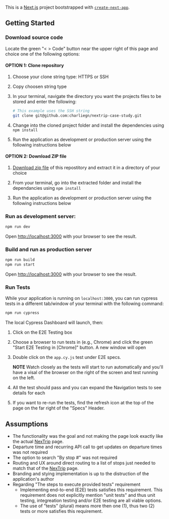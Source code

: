 This is a [Next.js](https://nextjs.org/) project bootstrapped with [`create-next-app`](https://github.com/vercel/next.js/tree/canary/packages/create-next-app).

## Getting Started

### Download source code

Locate the green "< > Code" button near the upper right of this page and choice one of the following options:
#### OPTION 1: Clone repository

1. Choose your clone string type: HTTPS or SSH

2. Copy choosen string type

3. In your terminal, navigate the directory you want the projects files to be stored and enter the following:

    ```bash
    # This example uses the SSH string
    git clone git@github.com:charliegn/nextrip-case-study.git
    ```

4. Change into the cloned project folder and install the dependencies using `npm install`

5. Run the application as development or production server using the following instructions below

#### OPTION 2: Download ZIP file

1. [Download zip file](https://github.com/charliegn/nextrip-case-study/archive/refs/heads/main.zip) of this repostitory and extract it in a directory of your choice

2. From your terminal, go into the extracted folder and install the dependancies using `npm install`

3. Run the application as development or production server using the following instructions below

### Run as development server:

```bash
npm run dev
```

Open [http://localhost:3000](http://localhost:3000) with your browser to see the result.

### Build and run as production server

```bash
npm run build
npm run start
```

Open [http://localhost:3000](http://localhost:3000) with your browser to see the result.

### Run Tests
While your application is running on `localhost:3000`, you can run cypress tests in a different tab/window of your terminal with the following command:
```bash
npm run cypress
```

The local Cypress Dashboard will launch, then:
1. Click on the E2E Testing box

2. Choose a browser to run tests in (e.g., Chrome) and click the green "Start E2E Testing in [Chrome]" button. A new window will open

3. Double click on the `app.cy.js` test under E2E specs.

   **NOTE** Watch closely as the tests will start to run automatically and you'll have a visal of the browser on the right of the screen and test running on the left.

4. All the test should pass and you can expand the Navigation tests to see details for each

5. If you want to re-run the tests, find the refresh icon at the top of the page on the far right of the "Specs" Header.

## Assumptions

- The functionality was the goal and not making the page look exactly like the actual [NexTrip](https://www.metrotransit.org/nextrip) page.
- Departure time and recurring API call to get updates on departure times was not required
- The option to search "By stop #" was not required
- Routing and UX around direct routing to a list of stops just needed to match that of the [NexTrip](https://www.metrotransit.org/nextrip) page.
- Branding and stying implementation is up to the distruction of the application's author
- Regarding "The steps to execute provided tests" requirement
  - Implementing end-to-end (E2E) tests satisfies this requirement. This requirement does not explicitly mention "unit tests" and thus unit testing, integreation testing and/or E2E testing are all viable options.
  - The use of "tests" (plural) means more then one (1), thus two (2) tests or more satisfies this requirement.
